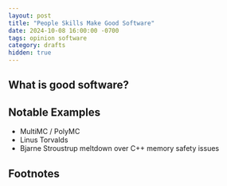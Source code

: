 ```yaml
---
layout: post
title: "People Skills Make Good Software"
date: 2024-10-08 16:00:00 -0700
tags: opinion software
category: drafts
hidden: true
--- 
```


## What is good software?


## Notable Examples
- MultiMC / PolyMC
- Linus Torvalds 
- Bjarne Stroustrup meltdown over C++ memory safety issues

## Footnotes
